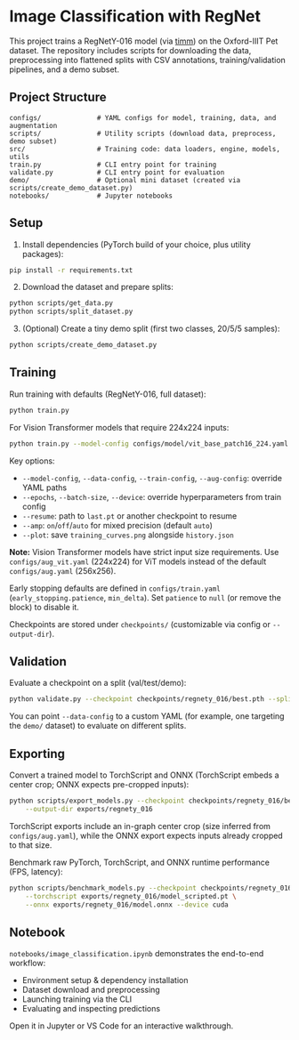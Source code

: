 
# Image Classification with RegNet

This project trains a RegNetY-016 model (via [timm](https://github.com/huggingface/pytorch-image-models)) on the Oxford-IIIT Pet dataset. The repository includes scripts for downloading the data, preprocessing into flattened splits with CSV annotations, training/validation pipelines, and a demo subset.

## Project Structure

```
configs/              # YAML configs for model, training, data, and augmentation
scripts/              # Utility scripts (download data, preprocess, demo subset)
src/                  # Training code: data loaders, engine, models, utils
train.py              # CLI entry point for training
validate.py           # CLI entry point for evaluation
demo/                 # Optional mini dataset (created via scripts/create_demo_dataset.py)
notebooks/            # Jupyter notebooks
```

## Setup

1. Install dependencies (PyTorch build of your choice, plus utility packages):

```bash
pip install -r requirements.txt
```

2. Download the dataset and prepare splits:

```bash
python scripts/get_data.py
python scripts/split_dataset.py
```

3. (Optional) Create a tiny demo split (first two classes, 20/5/5 samples):

```bash
python scripts/create_demo_dataset.py
```

## Training

Run training with defaults (RegNetY-016, full dataset):

```bash
python train.py
```

For Vision Transformer models that require 224x224 inputs:

```bash
python train.py --model-config configs/model/vit_base_patch16_224.yaml --aug-config configs/aug_vit.yaml
```

Key options:

- `--model-config`, `--data-config`, `--train-config`, `--aug-config`: override YAML paths
- `--epochs`, `--batch-size`, `--device`: override hyperparameters from train config
- `--resume`: path to `last.pt` or another checkpoint to resume
- `--amp`: `on`/`off`/`auto` for mixed precision (default `auto`)
- `--plot`: save `training_curves.png` alongside `history.json`

**Note:** Vision Transformer models have strict input size requirements. Use `configs/aug_vit.yaml` (224x224) for ViT models instead of the default `configs/aug.yaml` (256x256).

Early stopping defaults are defined in `configs/train.yaml` (`early_stopping.patience`, `min_delta`). Set `patience` to `null` (or remove the block) to disable it.

Checkpoints are stored under `checkpoints/` (customizable via config or `--output-dir`).

## Validation

Evaluate a checkpoint on a split (val/test/demo):

```bash
python validate.py --checkpoint checkpoints/regnety_016/best.pth --split val
```

You can point `--data-config` to a custom YAML (for example, one targeting the `demo/` dataset) to evaluate on different splits.

## Exporting

Convert a trained model to TorchScript and ONNX (TorchScript embeds a center crop; ONNX expects pre-cropped inputs):

```bash
python scripts/export_models.py --checkpoint checkpoints/regnety_016/best.pth \
    --output-dir exports/regnety_016
```

TorchScript exports include an in-graph center crop (size inferred from `configs/aug.yaml`), while the ONNX export expects inputs already cropped to that size.

Benchmark raw PyTorch, TorchScript, and ONNX runtime performance (FPS, latency):

```bash
python scripts/benchmark_models.py --checkpoint checkpoints/regnety_016/best.pth \
    --torchscript exports/regnety_016/model_scripted.pt \
    --onnx exports/regnety_016/model.onnx --device cuda
```

## Notebook

`notebooks/image_classification.ipynb` demonstrates the end-to-end workflow:

- Environment setup & dependency installation
- Dataset download and preprocessing
- Launching training via the CLI
- Evaluating and inspecting predictions

Open it in Jupyter or VS Code for an interactive walkthrough.

